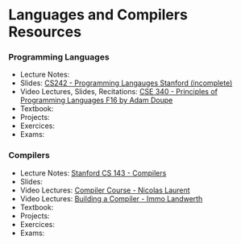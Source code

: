 # Languages and Compilers Resources

### Programming Languages

- Lecture Notes:
- Slides: [CS242 - Programming Langauges Stanford (incomplete)](https://web.stanford.edu/class/cs242/materials.html)
- Video Lectures, Slides, Recitations: [CSE 340 - Principles of Programming Languages F16 by Adam Doupe](https://adamdoupe.com/teaching/classes/cse340-principles-of-programming-languages-f16/)
- Textbook:
- Projects:
- Exercices:
- Exams:

### Compilers 

- Lecture Notes: [Stanford CS 143 - Compilers](https://web.stanford.edu/class/cs143/)
- Slides:
- Video Lectures: [Compiler Course - Nicolas Laurent](https://www.youtube.com/playlist?list=PLOech0kWpH8-njQpmSNGSiQBPUvl8v3IM)
- Video Lectures: [Building a Compiler - Immo Landwerth](https://www.youtube.com/playlist?list=PLRAdsfhKI4OWNOSfS7EUu5GRAVmze1t2y)
- Textbook:
- Projects:
- Exercices:
- Exams:


